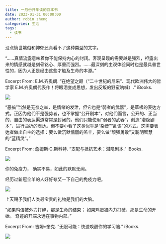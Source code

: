 ```yaml
---
title: 一月份开年读的四本书
date: 2023-01-31 00:00:00
author: robin zheng
categories: 生活
tags:
  - 读书
---
```


没点愤世嫉俗和抑郁还真看不了这种类型的文字。

“……真情流露意味着你不能保持内心的封闭。客观呈现的需要越是强烈，袒露出来的情感就越是刻骨铭心、厚重而强烈。……最深刻的主观体验同时也是最具普世性的，因为人正是经由这些才触及生命的本源。”

Excerpt From: E.M.齐奥朗. “在绝望之巅（“二十世纪的尼采”、现代欧洲伟大的哲学家 E.M.齐奥朗代表作！将眼泪变成思想，发出反叛的野蛮呐喊）.” iBooks. 

![](https://s2.loli.net/2023/01/31/FpQIDN84bfmsPuB.jpg)

“恶搞”当然是无奈之举，是情绪的发泄，但它也是“弱者的武器”，是草根的表达方式。正因为他们不是强势者，也不掌握“公开剧本”，对他们而言，公开的、正当的、自由的表达渠道常常是封闭的。他们只能使用“弱者的武器”，创造“潜隐剧本”，进行曲折的表达。但不要小看了这类似乎是“杂音”“乱语”的方式，这需要表达者做出自主的选择：要么做沉默懦弱的羔羊，要么做“顽强勇敢”又聪明智慧的“蓝精灵”。”

Excerpt From: 詹姆斯·C.斯科特. “支配与抵抗艺术：潜隐剧本.” iBooks. 

![](https://s2.loli.net/2023/01/31/iVhBe8nGupzERSJ.jpg)

你的免疫力， 确实不易，如此的默默无闻。

经历过新冠全羊的人好好夸奖一下自己的免疫力吧。

![](https://s2.loli.net/2023/01/31/8OIKgZW5ohMpa1w.jpg)

上天赐予我们人类最宝贵的礼物是我们的大脑。

“如果鸡蛋被外力打碎，那是生命的结束；
如果鸡蛋被内力打破，那是生命的开始。
奇迹的开端永远在事物内部。”

Excerpt From: 吉姆•奎克. “无限可能：快速唤醒你的学习脑.” iBooks. 

![](https://s2.loli.net/2023/01/31/8ZxLOBfkwgIXset.jpg)

